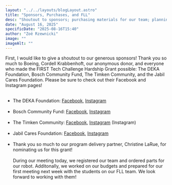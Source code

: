 ```yaml
---
layout: "../../layouts/blogLayout.astro"
title: "Sponsors, Purchases, and FLL"
desc: "Shoutout to sponsors; purchasing materials for our team; planning for our first FLL meeting"
date: "August 16, 2025"
specificDate: "2025-08-16T15:40"
author: "Zoë Rzewnicki"
image: ""
imageAlt: ""
---
```

First, I would like to give a shoutout to our generous sponsors! Thank you so much to Boeing, Cordell Krabbenhoft, our anonymous donor, and everyone who made the FIRST Tech Challenge Hardship Grant possible: The DEKA Foundation, Bosch Community Fund, The Timken Community, and the Jabil Cares Foundation. Please be sure to check out their Facebook and Instagram pages!
<br><br>
* The DEKA Foundation: [Facebook](https://info.firstinspires.org/e3t/Ctc/ZP+113/cc5l404/VWT0vJ3zDYMXW4d8bjH92m_3dW87_Sgk5B9CC3N1n_9Zj3lYM-W8wLKSR6lZ3pJN4V938NFYWT2W527rn18d1tbWW7YgXQ67HQQBYW5gjz1q4PZytfW607R6v6ZSLqrW8YFQ_k854nV0W4pFD1m4K8WVTW4P75kJ34ryJkV-nlbZ7qNmBBW5llDT367fR6zN2ZcLfYk-HP0W1nSVcs4d6l4fW6w4hVX52BSs4W8tK03Q38f3m0W52lthm6Z8jDSN82RtYVSGj5LW2Tz3Q_30qcd8W3vS_Ds6pZ2FYW1jR3Pc6zKDfSW27LQ981_m2rvW7LFW7D2dM3FkN5glMFrFkMq-W6c4S1x1N3vMGW6yyVyK6shL18W3cRNF14kkwvkW5cmssd4DNlmKVRFKjf2_xQBtW7rbHxr6G-JwWf3hVbBq04), [Instagram](https://info.firstinspires.org/e3t/Ctc/ZP+113/cc5l404/VWT0vJ3zDYMXW4d8bjH92m_3dW87_Sgk5B9CC3N1n_9YK3lYM-W7lCdLW6lZ3lrV7QxLw4TXXQfW2fSyp18nm_N0W6TX4y76wL-fpN6dB-XB74m8xW72mH7W2pNgxtW41vtd_35s56mW8QCJW099cyKFVwHrCr32H8RnN4TLkP0GVRqKW1ggQnS2QT2lyW7660bK6WrjS1W28WW1z6NNPBKW4GXmz4574lmZW1Yp5r93D56zjW5S6PWq1QN4kZW21HdYf2yDR_hW47g4xp302JrGW76D61w4TbMxBW2-Gz1x34WsK2W7KxNF-1NSPDSW6QxWVD3d87ngW3gHtMj7678sXVNyy_P1nRpMXW1CSywd320GBJf8stMjM04) 
<br><br>
* Bosch Community Fund: [Facebook](https://info.firstinspires.org/e3t/Ctc/ZP+113/cc5l404/VWT0vJ3zDYMXW4d8bjH92m_3dW87_Sgk5B9CC3N1n_9Yq3lYM-W6N1vHY6lZ3pDW65r8V-956nh5N6ctt3ZfZLDKW1clT-f6C--KMW4vxhT06yZHKzW2R2YqT7lJWNfW8Z-pQF78QynkW5F7-9j58b96HW6bWzS33hP511MSGTPxTLhMbW1qJ9y53qqMFZW8PndC61ft_gtW8Wk61m44LNZ9W3Bvg6H7YmtkWW4jg67g8FX6GjW3t3xZ85FqCmYW3jz30b7Xkmp_W4F4hrH9kLmxWW58g_cV54bZ8gW2W1ZH-8HHxpKW6Qn1dR1yQD1zW6G_gcG3fBpY5W4BJJGx3TD-Pyf6PDcHH04), [Instagram](https://info.firstinspires.org/e3t/Ctc/ZP+113/cc5l404/VWT0vJ3zDYMXW4d8bjH92m_3dW87_Sgk5B9CC3N1n_9Yq3lYM-W6N1vHY6lZ3m4W6mx5bY7dyVzkW4FrzMm4vbM5RW2Z9_xk8gtyN4W1jz1Mc527TfqW8nB-fk4j5lnlW5kZvJw9gRWBDVPBpJ21XSyzJW4kqQ0c8mD2xYW2nKl0X2pJfFZW3byjf57_X7xzW5t0T694z-L5nW64cC6V8lYz_JW8G1fW-7bD2_wW2x6JmN2Rb8VsW3vYgJ07_fq99W5PWPvJ1mWXFjW2wQ3Vk4PK-9GW446TKL8_YS-wN6xhQbxwwT5HW4cxTbq4Q2KDRW7DgHyl1GvLrXN8vdJ1kKV2dcf48kgJF04)
<br><br>
* The Timken Community: [Facebook](https://info.firstinspires.org/e3t/Ctc/ZP+113/cc5l404/VWT0vJ3zDYMXW4d8bjH92m_3dW87_Sgk5B9CC3N1n_9Yq3lYM-W6N1vHY6lZ3lMN1_JCCb9BSx_W6mhNf9510X2JW3pxBgj2v_fJbW5XYPjM4CSH6NW63CLRz1fWnpgW1PYvXY2LGQxJW767jw099GlDpVm1wfQ94g2pfW3PQMtm2_dgsgW42Tp2B7FH4KGN6Dln5LD7r4bW4qgHW25pNc3YN5cT3xxNrTgHV5S52M7Qw6pSW983Qr185CBMXN6fHt7PNd16_W5v20J_7fJg7wW2n5s9W6nk_FtW3Rbd9P2YjYhLN6mpCGgPxtZpW3lD5pl8gbtMFW85mZ3t667ZYbf31fVWx04), [Instagram](https://info.firstinspires.org/e3t/Ctc/ZP+113/cc5l404/VWT0vJ3zDYMXW4d8bjH92m_3dW87_Sgk5B9CC3N1n_9YK3lYM-W7lCdLW6lZ3mBW36c3x97yGcy8W8qLwdr4cB20RW6JggSl71fc0YVpPKXn3vMF0tW8158jB4p1QM4W5kS8yv4g-fmMVNP2fD1rk3KqW97Gwmy1xZlG2W4Dz2B73FzPT5W2c61Tr6-NHLfW7fbyMn5dNjGjW6bgwQK7pdkYBW5BbrZt1q151yMx22Y6RKt_XW7NJlmK9kl-mwW67P8HS1tYCvGW1yFvlP1QjwMqW81xYjM7wBNKBVf6nbg8GsCsSW1G72MJ7VwnxJN4RF9756JlgCN4qtkR57qpVxW6SVlCl70Bwr9N3QpZk92YNd4f1sRknH04) (Instagram)
<br><br>
* Jabil Cares Foundation: [Facebook](https://info.firstinspires.org/e3t/Ctc/ZP+113/cc5l404/VWT0vJ3zDYMXW4d8bjH92m_3dW87_Sgk5B9CC3N1n_9Yq3lYM-W6N1vHY6lZ3lzVL9G1J60mr76VscPMr6CDwXfW7FZbpV69ggdpV30gBT49y7RbW6gNwV663s4xBVJ6gfb8bkf_zW3bJt2m7d2V93Vsdgr_8kcwTKW2W7gCv72KJ5CW3VTDqg1HvPy5W2qwmnd5QRfTwW2kF0278-Z5mWW1R7vv04gqt6_W5cWFm67VDnjmW8T3ywt4y5mtFW8t4Nlr2b9V3WV9q-gY6q5yQdW8CbmfM8mpsSTN3DK1XrQJbDkW12_dnX7rr7N3W5rj2FQ2mhp_mVQr4q45Q-t7Nf4z-dmg04), [Instagram](https://info.firstinspires.org/e3t/Ctc/ZP+113/cc5l404/VWT0vJ3zDYMXW4d8bjH92m_3dW87_Sgk5B9CC3N1n_9Yq3lYM-W6N1vHY6lZ3msW6R06-P5Ll-BcW1GXxCy8vvvTtW1sfpcN4rv36JW3wMsPD1qYc4GN3CbJD2LbVQJN4JwwywCxwWLW8pHd2780sch7N5pYGwXQ6NM9VmjZjp3q06DhVzf4Sx85CKwbW1s2_GF88Pt1kW51l5wM71BW0CW4SpldD3Xy-0kW28y6dP7Ntj5BN5_TxF7xdLxVV2Shvk1J-YVwW7M61pY7v-Vv0W9cXtnr4kw29pW5N_87z7MR5YmW5NSxHz2nCV-gW5nZkqb2bTt5DW2WkTqq5PN_yVdr958n04)
<br><br>
* Thank you so much to our program delivery partner, Christine LaRue, for nominating us for this grant!
<br><br>
During our meeting today, we registered our team and ordered parts for our robot. Additonally, we worked on our budgets and prepared for our first meeting next week with the students on our FLL team. We look forward to working with them!
